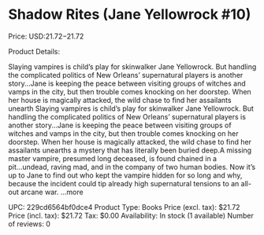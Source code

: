 # Shadow Rites (Jane Yellowrock #10)

Price: USD:$21.72-$21.72

Product Details:

Slaying vampires is child’s play for skinwalker Jane Yellowrock. But handling the complicated politics of New Orleans’ supernatural players is another story...Jane is keeping the peace between visiting groups of witches and vamps in the city, but then trouble comes knocking on her doorstep. When her house is magically attacked, the wild chase to find her assailants unearth Slaying vampires is child’s play for skinwalker Jane Yellowrock. But handling the complicated politics of New Orleans’ supernatural players is another story...Jane is keeping the peace between visiting groups of witches and vamps in the city, but then trouble comes knocking on her doorstep. When her house is magically attacked, the wild chase to find her assailants unearths a mystery that has literally been buried deep.A missing master vampire, presumed long deceased, is found chained in a pit...undead, raving mad, and in the company of two human bodies. Now it’s up to Jane to find out who kept the vampire hidden for so long and why, because the incident could tip already high supernatural tensions to an all-out arcane war. ...more

UPC: 229cd6564bf0dce4
Product Type: Books
Price (excl. tax): $21.72
Price (incl. tax): $21.72
Tax: $0.00
Availability: In stock (1 available)
Number of reviews: 0